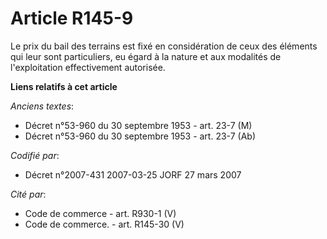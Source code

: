 # Article R145-9

Le prix du bail des terrains est fixé en considération de ceux des éléments qui leur sont particuliers, eu égard à la nature
et aux modalités de l'exploitation effectivement autorisée.

**Liens relatifs à cet article**

_Anciens textes_:

  - Décret n°53-960 du 30 septembre 1953 - art. 23-7 (M)
  - Décret n°53-960 du 30 septembre 1953 - art. 23-7 (Ab)

_Codifié par_:

  - Décret n°2007-431 2007-03-25 JORF 27 mars 2007

_Cité par_:

  - Code de commerce - art. R930-1 (V)
  - Code de commerce. - art. R145-30 (V)
